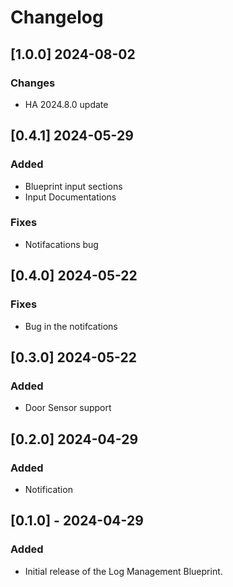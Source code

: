 # Changelog

## [1.0.0] 2024-08-02

### Changes

- HA 2024.8.0 update

## [0.4.1] 2024-05-29

### Added

- Blueprint input sections
- Input Documentations

### Fixes

- Notifacations bug

## [0.4.0] 2024-05-22

### Fixes

- Bug in the notifcations

## [0.3.0] 2024-05-22

### Added

- Door Sensor support

## [0.2.0] 2024-04-29

### Added

- Notification

## [0.1.0] - 2024-04-29

### Added

- Initial release of the Log Management Blueprint.
